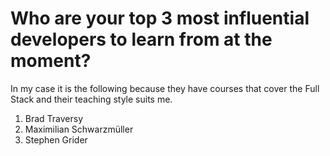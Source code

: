 # Who are your top 3 most influential developers to learn from at the moment?

In my case it is the following because they have courses that cover the Full Stack and their teaching style suits me.

1. Brad Traversy
2. Maximilian Schwarzmüller
3. Stephen Grider

